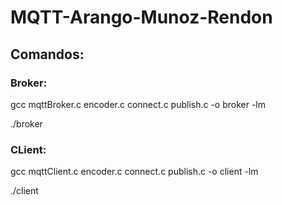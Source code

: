# MQTT-Arango-Munoz-Rendon

## Comandos:

### Broker:

gcc mqttBroker.c encoder.c connect.c publish.c -o broker -lm

./broker

### CLient:

gcc mqttClient.c encoder.c connect.c publish.c -o client -lm

./client
